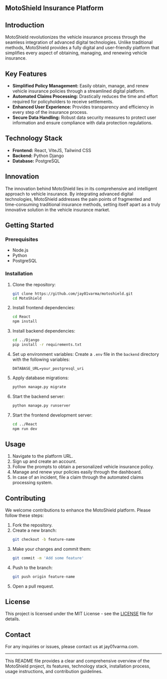 ## MotoShield Insurance Platform

## Introduction

MotoShield revolutionizes the vehicle insurance process through the seamless integration of advanced digital technologies. Unlike traditional methods, MotoShield provides a fully digital and user-friendly platform that simplifies every aspect of obtaining, managing, and renewing vehicle insurance.

## Key Features

- **Simplified Policy Management:** Easily obtain, manage, and renew vehicle insurance policies through a streamlined digital platform.
- **Automated Claims Processing:** Drastically reduces the time and effort required for policyholders to receive settlements.
- **Enhanced User Experience:** Provides transparency and efficiency in every step of the insurance process.
- **Secure Data Handling:** Robust data security measures to protect user information and ensure compliance with data protection regulations.

## Technology Stack

- **Frontend:** React, ViteJS, Tailwind CSS
- **Backend:** Python Django
- **Database:** PostgreSQL

## Innovation

The innovation behind MotoShield lies in its comprehensive and intelligent approach to vehicle insurance. By integrating advanced digital technologies, MotoShield addresses the pain points of fragmented and time-consuming traditional insurance methods, setting itself apart as a truly innovative solution in the vehicle insurance market.

## Getting Started

### Prerequisites

- Node.js
- Python
- PostgreSQL

### Installation

1. Clone the repository:
    ```bash
    git clone https://github.com/jay01varma/motoshield.git
    cd MotoShield
    ```

2. Install frontend dependencies:
    ```bash
    cd React
    npm install
    ```

3. Install backend dependencies:
    ```bash
    cd ../Django
    pip install -r requirements.txt
    ```

4. Set up environment variables:
    Create a `.env` file in the `backend` directory with the following variables:
    ```env
    DATABASE_URL=your_postgresql_uri
    ```

5. Apply database migrations:
    ```bash
    python manage.py migrate
    ```

6. Start the backend server:
    ```bash
    python manage.py runserver
    ```

7. Start the frontend development server:
    ```bash
    cd ../React
    npm run dev
    ```

## Usage

1. Navigate to the platform URL.
2. Sign up and create an account.
3. Follow the prompts to obtain a personalized vehicle insurance policy.
4. Manage and renew your policies easily through the dashboard.
5. In case of an incident, file a claim through the automated claims processing system.

## Contributing

We welcome contributions to enhance the MotoShield platform. Please follow these steps:

1. Fork the repository.
2. Create a new branch:
    ```bash
    git checkout -b feature-name
    ```
3. Make your changes and commit them:
    ```bash
    git commit -m 'Add some feature'
    ```
4. Push to the branch:
    ```bash
    git push origin feature-name
    ```
5. Open a pull request.

## License

This project is licensed under the MIT License - see the [LICENSE](LICENSE) file for details.

## Contact

For any inquiries or issues, please contact us at jay01varma.com.

---

This README file provides a clear and comprehensive overview of the MotoShield project, its features, technology stack, installation process, usage instructions, and contribution guidelines.
